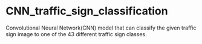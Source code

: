 # CNN_traffic_sign_classification
Convolutional Neural Network(CNN) model that can classify the given traffic sign image to one of the 43 different traffic sign classes.
